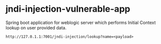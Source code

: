 # jndi-injection-vulnerable-app

Spring boot application for weblogic server which performs Initial Context lookup on user provided data.

```
http://127.0.1.1:7001/jndi-injection/lookup?name=<payload>
```
